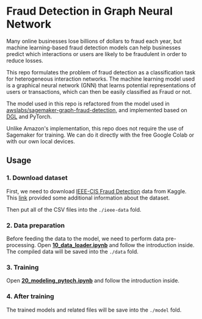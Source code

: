 # Fraud Detection in Graph Neural Network

Many online businesses lose billions of dollars to fraud each year, but machine learning-based fraud detection models can help businesses predict which interactions or users are likely to be fraudulent in order to reduce losses.

This repo formulates the problem of fraud detection as a classification task for heterogeneous interaction networks. The machine learning model used is a graphical neural network (GNN) that learns potential representations of users or transactions, which can then be easily classified as Fraud or not.

The model used in this repo is refactored from the model used in [awslabs/sagemaker-graph-fraud-detection](https://github.com/awslabs/sagemaker-graph-fraud-detection), and implemented based on [DGL](https://github.com/dmlc/dgl) and PyTorch.

Unlike Amazon's implementation, this repo does not require the use of Sagemaker for training. We can do it directly with the free Google Colab or with our own local devices.

## Usage

### 1. Download dataset

First, we need to download [IEEE-CIS Fraud Detection](https://www.kaggle.com/c/ieee-fraud-detection/data) data from Kaggle. This [link](https://www.kaggle.com/c/ieee-fraud-detection/discussion/101203) provided some additional information about the dataset.

Then put all of the CSV files into the `./ieee-data` fold.

### 2. Data preparation

Before feeding the data to the model, we need to perform data pre-processing. Open [**10_data_loader.ipynb**](https://github.com/waittim/graph-fraud-detection/blob/main/10_data_loader.ipynb) and follow the introduction inside. The compiled data will be saved into the `./data` fold.

### 3. Training

Open [**20_modeling_pytoch.ipynb**](https://github.com/waittim/graph-fraud-detection/blob/main/20_modeling_pytoch.ipynb) and follow the introduction inside. 

### 4. After training

The trained models and related files will be save into the `./model` fold.
